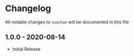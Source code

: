 # Changelog

All notable changes to `svachan` will be documented in this file

## 1.0.0 - 2020-08-14

- Initial Release
